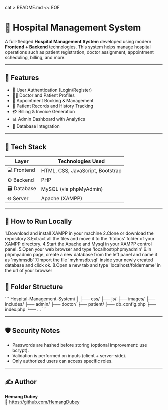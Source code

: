 cat > README.md << EOF
# 🏥 Hospital Management System

A full-fledged **Hospital Management System** developed using modern **Frontend + Backend** technologies. This system helps manage hospital operations such as patient registration, doctor assignment, appointment scheduling, billing, and more.

---

## 📌 Features

- 🔐 User Authentication (Login/Register)
- 🧑‍⚕️ Doctor and Patient Profiles
- 📅 Appointment Booking & Management
- 📝 Patient Records and History Tracking
- 💳 Billing & Invoice Generation
- 📊 Admin Dashboard with Analytics
- 📁 Database Integration

---

## 🧰 Tech Stack

| Layer        | Technologies Used                       |
|--------------|------------------------------------------|
| 💻 Frontend  | HTML, CSS, JavaScript, Bootstrap         |
| ⚙️ Backend   | PHP                                      |
| 🗃️ Database | MySQL (via phpMyAdmin)                    |
| 🌐 Server    | Apache (XAMPP)                           |

---

## 🚀 How to Run Locally
1.Download and install XAMPP in your machine
2.Clone or download the repository
3.Extract all the files and move it to the 'htdocs' folder of your XAMPP directory.
4.Start the Apache and Mysql in your XAMPP control panel.
5.Open your web browser and type 'localhost/phpmyadmin'
6.In phpmyadmin page, create a new database from the left panel and name it as 'myhmsdb'
7.Import the file 'myhmsdb.sql' inside your newly created database and click ok.
8.Open a new tab and type 'localhost/foldername' in the url of your browser

## 📂 Folder Structure

\`\`\`
Hospital-Management-System/
│
├── css/
├── js/
├── images/
├── includes/
├── admin/
├── doctor/
├── patient/
├── db_config.php
├── index.php
└── ...
\`\`\`

---

## 🛡️ Security Notes

- Passwords are hashed before storing (optional improvement: use bcrypt).
- Validation is performed on inputs (client + server-side).
- Only authorized users can access specific roles.

---

## ✍️ Author

**Hemang Dubey**   
🔗 https://github.com/HemangDubey

